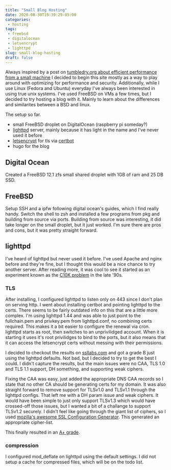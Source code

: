 ```yaml
---
title: "Small Blog Hosting"
date: 2020-08-30T19:39:29-05:00
categories:
 - hosting
tags:
 - freebsd
 - digitalocean
 - letsencrypt
 - lighttpd
slug: small-blog-hosting
draft: false
---
```


Always inspired by a post on [tumbledry.org about efficient performance from a small machine](https://tumbledry.org/2011/08/31/9_million_hits_day_with_120) I decided to begin this site mostly as a way to play around with optimizing for performance and security.  Additionally, while I use Linux (Fedora and Ubuntu) everyday I've always been interested in using true unix systems. I've used FreeBSD on VMs a few times, but I decided to try hosting a blog with it.  Mainly to learn about the differences and similarites between a BSD and linux.

The setup so far.

- small FreeBSD droplet on DigitalOcean (raspberry pi someday?)
- [lighttpd](https://www.lighttpd.net/) server, mainly because it has light in the name and I've never used it before
- [letsencrypt](https://letsencrypt.org/) for tls via [certbot](https://certbot.eff.org/lets-encrypt/freebsd-other)
- hugo for the blog

## Digital Ocean
Created a FreeBSD 12.1 zfs small shared droplet with 1GB of ram and 25 DB SSD.  

## FreeBSD
Setup SSH and a ipfw following digital ocean's guides, which I find really handy. Switch the shell to zsh and installed a few programs from pkg and building from source via ports.  Building from source was interesting, it did take longer on the small droplet, but it just worked.  I'm sure there are pros and cons, but it was pretty straight forward.

## lighttpd

I've heard of lighttpd but never used it before.  I've used Apache and nginx before and they're fine, but I thought this would be a nice chance to try another server.  After reading more, it was cool to see it started as an experiment known as the [C10K problem](http://www.kegel.com/c10k.html) in the late '90s.

### TLS

After installing, I configured lighttpd to listen only on 443 since I don't plan on serving http. I went about installing certbot and pointing lighttpd to the certs.  There seems to be fairly outdated info on this that are a little more complex.  I'm using lighttpd 1.44 and was able to just point to the fullchain.pem and privkey.pem from lighttpd.conf, no combining certs required.  This makes it a bit easier to configure the renewal via cron.  lighttpd starts as root, then switches to an unprivilidged account.  When it is starting it uses it's root privilidges to bind to the ports, but it also means that it can access the letsencrypt certs without messing with their permissions.

I decided to checkout the results on [ssllabs.com](https://ssllabs.com) and got a grade B just using the lighttpd defaults. Not bad, but I decided to try to get the best I could. I didn't capture the results, but the main issues were no CAA, TLS 1.0 and TLS 1.1 support, DH something, and supporting weak ciphers.

Fixing the CAA was easy, just added the appropriate DNS CAA records so I state that no other CA should be generating certs for my domain.  It was also straight forward to remove support for TLSv1.0 and TLSv1.1 through the lighttpd configs.  That left me with a DH param issue and weak ciphers.  It would have been simple to just only support TLSv1.3 which would have crossed-off those issues, but I wanted a bit of a challange to support TLSv1.2 securely.  I didn't feel like going through the giant list of ciphers, so I used [mozilla's awesome SSL Configuration Generator](https://ssl-config.mozilla.org/#server=lighttpd&version=1.4.55&config=intermediate&openssl=1.1.1d&guideline=5.6).  This generated an appropriate cipher-list.

This finally resulted in an [A+ grade](https://www.ssllabs.com/ssltest/analyze.html?d=jmmr.dev).

### compression

I configured mod_deflate on lighttpd using the default settings.  I did not setup a cache for compressed files, which will be on the todo list.